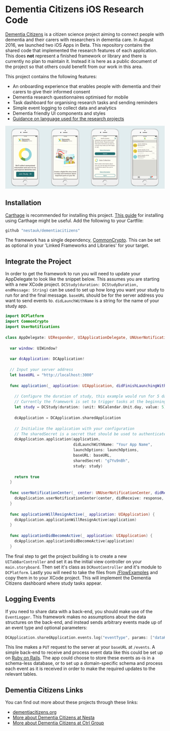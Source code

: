 # Dementia Citizens iOS Research Code

[Dementia Citizens](http://dementiacitizens.org/) is a citizen science project aiming to connect people with dementia and their carers with researchers in dementia care. In August 2016, we launched two iOS Apps in Beta. This repository contains the shared code that implemented the research features of each application. This does **not** represent a finished framework or library and there is currently no plan to maintain it. Instead it is here as a public document of the project so that others could benefit from our work in this area.

This project contains the following features:

- An onboarding experience that enables people with dementia and their carers to give their informed consent
- Dementia research questionnaires optimised for mobile
- Task dashboard for organising research tasks and sending reminders
- Simple event logging to collect data and analytics
- Dementia friendly UI components and styles
- [Guidance on language used for the research projects](language.md)

![image](img/dc-screens.png)

## Installation

[Carthage](https://github.com/Carthage/Carthage) is recommended for installing this project. [This guide](https://github.com/Carthage/Carthage#if-youre-building-for-ios-tvos-or-watchos) for installing using Carthage might be useful. Add the following to your Cartfile:

```swift
github "nestauk/dementiacitizens"
```

The framework has a single dependency, [CommonCrypto](https://github.com/soffes/CommonCrypto). This can be set as optional in your 'Linked Frameworks and Libraries' for your target.

## Integrate the Project

In order to get the framework to run you will need to update your AppDelegate to look like the snippet below. This assumes you are starting with a new XCode project. `DCStudy(duration: DCStudyDuration, endMessage: String)` can be used to set up how long you want your study to run for and the final message. `baseURL` should be for the server address you want to send events to. `didLaunchWithName` is a string for the name of your study app.

``` swift
import DCPlatform
import CommonCrypto
import UserNotifications

class AppDelegate: UIResponder, UIApplicationDelegate, UNUserNotificationCenterDelegate {

  var window: UIWindow?

  var dcApplication: DCApplication!

  // Input your server address
  let baseURL = "http://localhost:3000"

  func application(_ application: UIApplication, didFinishLaunchingWithOptions launchOptions: [UIApplicationLaunchOptionsKey: Any]?) -> Bool {

    // Configure the duration of study, this example would run for 5 days
    // Currently the framework is set to trigger tasks at the beginning, middle and end of the study
    let study = DCStudy(duration: (unit: NSCalendar.Unit.day, value: 5), endMessage: "Thank you for taking part!")

    dcApplication = DCApplication.sharedApplication

    // Initialise the application with your configuration
    // The sharedSecret is a secret that should be used to authenticate the request on the server side
    dcApplication.application(application,
                              didLaunchWithName: "Your App Name",
                              launchOptions: launchOptions,
                              baseURL: baseURL,
                              sharedSecret: "g7Yu9nBh",
                              study: study)

    return true
  }

  func userNotificationCenter(_ center: UNUserNotificationCenter, didReceive response: UNNotificationResponse, withCompletionHandler completionHandler: @escaping () -> Void) {
    dcApplication.userNotificationCenter(center, didReceive: response, withCompletionHandler: completionHandler)
  }

  func applicationWillResignActive(_ application: UIApplication) {
    dcApplication.applicationWillResignActive(application)
  }

  func applicationDidBecomeActive(_ application: UIApplication) {
    dcApplication.applicationDidBecomeActive(application)
  }
```

The final step to get the project building is to create a new `UITabBarController` and set it as the initial view controller on your `main.storyboard`. Then set it's class as `DCRootController` and it's module to `DCPlatform`. Lastly you will need to take the files from [/FlowExamples](/FlowExamples) and copy them in to your XCode project. This will implement the Dementia Citizens dashboard where study tasks appear.

## Logging Events

If you need to share data with a back-end, you should make use of the `EventLogger`. This framework makes no assumptions about the data structures on the back-end, and instead sends arbitrary events made up of an event type and optional parameters:

```swift
DCApplication.sharedApplication.events.log("eventType", params: ["dataKey": data])
```

This line makes a `PUT` request to the server at your `baseURL` at `/events`. A simple back-end to receive and process event data like this could be set up on [Ruby on Rails](http://guides.rubyonrails.org/getting_started.html). The app could choose to store these events as-is in a schema-less database, or to set up a domain-specific schema and process each event as it is received in order to make the required updates to the relevant tables.

## Dementia Citizens Links

You can find out more about these projects through these links:

- [dementiacitizens.org](http://dementiacitizens.org/)
- [More about Dementia Citizens at Nesta](http://www.nesta.org.uk/project/dementia-citizens)
- [More about Dementia Citizens at Ctrl Group](https://www.ctrl-group.com/projects/dementia-citizens/)
